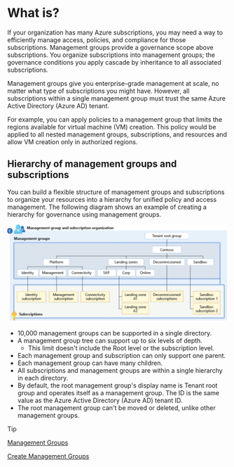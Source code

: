 # What is?

If your organization has many Azure subscriptions, you may need a way to efficiently manage access, policies, and compliance for those subscriptions. Management groups provide a governance scope above subscriptions. You organize subscriptions into management groups; the governance conditions you apply cascade by inheritance to all associated subscriptions.

Management groups give you enterprise-grade management at scale, no matter what type of subscriptions you might have. However, all subscriptions within a single management group must trust the same Azure Active Directory (Azure AD) tenant.

For example, you can apply policies to a management group that limits the regions available for virtual machine (VM) creation. This policy would be applied to all nested management groups, subscriptions, and resources and allow VM creation only in authorized regions.

## Hierarchy of management groups and subscriptions

You can build a flexible structure of management groups and subscriptions to organize your resources into a hierarchy for unified policy and access management. The following diagram shows an example of creating a hierarchy for governance using management groups.

![img](./img/mgm_group.png "Hierarchy of management group")

- 10,000 management groups can be supported in a single directory.
- A management group tree can support up to six levels of depth.
  - This limit doesn't include the Root level or the subscription level.
- Each management group and subscription can only support one parent.
- Each management group can have many children.
- All subscriptions and management groups are within a single hierarchy in each directory.
- By default, the root management group's display name is Tenant root group and operates itself as a management group. The ID is the same value as the Azure Active Directory (Azure AD) tenant ID.
- The root management group can't be moved or deleted, unlike other management groups.

>[!TIP]
>[Management Groups](https://learn.microsoft.com/en-us/azure/governance/management-groups/overview)
>
>[Create Management Groups](https://learn.microsoft.com/en-us/azure/governance/management-groups/create-management-group-portal?source=recommendations)
